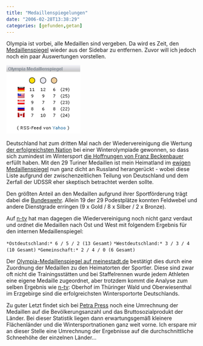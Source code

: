 ```yaml
---
title: "Medaillenspiegelungen"
date: "2006-02-28T13:38:29"
categories: [gefunden,getan]
---
```


Olympia ist vorbei, alle Medaillen sind vergeben. Da wird es Zeit, den [Medaillenspiegel](/2006/02/17/der-kampf-um-die-goldenen-ananasscheiben/) wieder aus der Sidebar zu entfernen. Zuvor will ich jedoch noch ein paar Auswertungen vorstellen.

![Medaillenspiegel während der Olympischen Winterspiele 2006 in meinem Blog](medalcount.png)

Deutschland hat zum dritten Mal nach der Wiedervereinigung die Wertung [der erfolgreichsten Nation](http://www.torino2006.org/ENG/IDF/MDL/MDL_Big.html) bei einer Winterolympiade gewonnen, so dass sich zumindest im Wintersport [die Hoffnungen von Franz Beckenbauer](http://www.netzeitung.de/sport/357174.html) erfüllt haben. Mit den 29 Turiner Medaillen ist mein Heimatland im [ewigen Medaillenspiegel](http://www.kicker.de/content/olympia/olympia.asp?mode=medaillenspiegelewig&folder=22011) nun ganz dicht an Russland herangerückt - wobei diese Liste aufgrund der zwischenzeitlichen Teilung von Deutschland und dem Zerfall der UDSSR eher skeptisch betrachtet werden sollte.

Den größten Anteil an den Medaillen aufgrund ihrer Sportförderung trägt dabei die [Bundeswehr](http://www.bundeswehr.de/portal/a/bwde/kcxml/04_Sj9SPykssy0xPLMnMz0vM0Y_QjzKLd4w3DHEHSYGZbn76kTCxoJRUfV-P_NxUfW_9AP2C3IhyR0dFRQBPuMOW/delta/base64xml/L2dJQSEvUUt3QS80SVVFLzZfQV8xVEc!?yw_contentURL=%2FC1256EF4002AED30%2FW26MDN7K128INFODE%2Fcontent.jsp). Allein 19 der 29 Podestplätze konnten Feldwebel und andere Dienstgrade erringen (9 x Gold / 8 x Silber / 2 x Bronze).

Auf [n-tv](http://www.n-tv.de/638503.html) hat man dagegen die Wiedervereinigung noch nicht ganz verdaut und ordnet die Medaillen nach Ost und West mit folgendem Ergebnis für den internen Medaillenspiegel:

`*Ostdeutschland:* 6 / 5 / 2 (13 Gesamt)`
`*Westdeutschland:* 3 / 3 / 4 (10 Gesamt)`
`*Gemeinschaft:* 2 / 4 / 0 (6 Gesamt)`

Der [Olympia-Medaillenspiegel auf meinestadt.de](http://www.meinestadt.de/deutschland/home/info/medaillenspiegel) bestätigt dies durch eine Zuordnung der Medaillen zu den Heimatorten der Sportler. Diese sind zwar oft nicht die Trainingsstätten und bei Staffelrennen wurde jedem Athleten eine eigene Medaille zugeordnet, aber trotzdem kommt die Analyse zum selben Ergebnis wie [n-tv](http://www.n-tv.de/638400.html): Oberhof im Thüringer Wald und Oberwiesenthal im Erzgebirge sind die erfolgreichsten Wintersportorte Deutschlands.

Zu guter Letzt findet sich bei [Petra Press](http://pages.cpsc.ucalgary.ca/~pneumann/blog/pivot/entry.php?id=36) noch eine Umrechnung der Medaillen auf die Bevölkerungsanzahl und das Bruttosozialprodukt der Länder. Bei dieser Statistik liegen dann erwartungsgemäß kleinere Flächenländer und die Wintersportnationen ganz weit vorne. Ich erspare mir an dieser Stelle eine Umrechnung der Ergebnisse auf die durchschnittliche Schneehöhe der einzelnen Länder...
